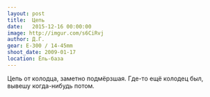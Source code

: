 ```yaml
---
layout: post
title:  Цепь
date:   2015-12-16 00:00:00
image: http://imgur.com/s6CiRvj
author: Д.Г.
gear: E-300 / 14-45mm
shoot_date: 2009-01-17
location: Ёль-база
---
```


Цепь от колодца, заметно подмёрзшая. Где-то ещё колодец был, вывешу когда-нибудь потом.
